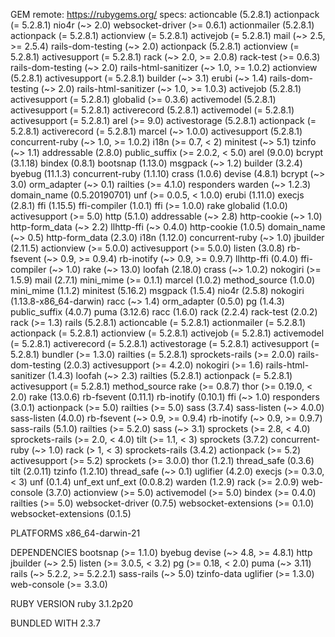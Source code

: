GEM
  remote: https://rubygems.org/
  specs:
    actioncable (5.2.8.1)
      actionpack (= 5.2.8.1)
      nio4r (~> 2.0)
      websocket-driver (>= 0.6.1)
    actionmailer (5.2.8.1)
      actionpack (= 5.2.8.1)
      actionview (= 5.2.8.1)
      activejob (= 5.2.8.1)
      mail (~> 2.5, >= 2.5.4)
      rails-dom-testing (~> 2.0)
    actionpack (5.2.8.1)
      actionview (= 5.2.8.1)
      activesupport (= 5.2.8.1)
      rack (~> 2.0, >= 2.0.8)
      rack-test (>= 0.6.3)
      rails-dom-testing (~> 2.0)
      rails-html-sanitizer (~> 1.0, >= 1.0.2)
    actionview (5.2.8.1)
      activesupport (= 5.2.8.1)
      builder (~> 3.1)
      erubi (~> 1.4)
      rails-dom-testing (~> 2.0)
      rails-html-sanitizer (~> 1.0, >= 1.0.3)
    activejob (5.2.8.1)
      activesupport (= 5.2.8.1)
      globalid (>= 0.3.6)
    activemodel (5.2.8.1)
      activesupport (= 5.2.8.1)
    activerecord (5.2.8.1)
      activemodel (= 5.2.8.1)
      activesupport (= 5.2.8.1)
      arel (>= 9.0)
    activestorage (5.2.8.1)
      actionpack (= 5.2.8.1)
      activerecord (= 5.2.8.1)
      marcel (~> 1.0.0)
    activesupport (5.2.8.1)
      concurrent-ruby (~> 1.0, >= 1.0.2)
      i18n (>= 0.7, < 2)
      minitest (~> 5.1)
      tzinfo (~> 1.1)
    addressable (2.8.0)
      public_suffix (>= 2.0.2, < 5.0)
    arel (9.0.0)
    bcrypt (3.1.18)
    bindex (0.8.1)
    bootsnap (1.13.0)
      msgpack (~> 1.2)
    builder (3.2.4)
    byebug (11.1.3)
    concurrent-ruby (1.1.10)
    crass (1.0.6)
    devise (4.8.1)
      bcrypt (~> 3.0)
      orm_adapter (~> 0.1)
      railties (>= 4.1.0)
      responders
      warden (~> 1.2.3)
    domain_name (0.5.20190701)
      unf (>= 0.0.5, < 1.0.0)
    erubi (1.11.0)
    execjs (2.8.1)
    ffi (1.15.5)
    ffi-compiler (1.0.1)
      ffi (>= 1.0.0)
      rake
    globalid (1.0.0)
      activesupport (>= 5.0)
    http (5.1.0)
      addressable (~> 2.8)
      http-cookie (~> 1.0)
      http-form_data (~> 2.2)
      llhttp-ffi (~> 0.4.0)
    http-cookie (1.0.5)
      domain_name (~> 0.5)
    http-form_data (2.3.0)
    i18n (1.12.0)
      concurrent-ruby (~> 1.0)
    jbuilder (2.11.5)
      actionview (>= 5.0.0)
      activesupport (>= 5.0.0)
    listen (3.0.8)
      rb-fsevent (~> 0.9, >= 0.9.4)
      rb-inotify (~> 0.9, >= 0.9.7)
    llhttp-ffi (0.4.0)
      ffi-compiler (~> 1.0)
      rake (~> 13.0)
    loofah (2.18.0)
      crass (~> 1.0.2)
      nokogiri (>= 1.5.9)
    mail (2.7.1)
      mini_mime (>= 0.1.1)
    marcel (1.0.2)
    method_source (1.0.0)
    mini_mime (1.1.2)
    minitest (5.16.2)
    msgpack (1.5.4)
    nio4r (2.5.8)
    nokogiri (1.13.8-x86_64-darwin)
      racc (~> 1.4)
    orm_adapter (0.5.0)
    pg (1.4.3)
    public_suffix (4.0.7)
    puma (3.12.6)
    racc (1.6.0)
    rack (2.2.4)
    rack-test (2.0.2)
      rack (>= 1.3)
    rails (5.2.8.1)
      actioncable (= 5.2.8.1)
      actionmailer (= 5.2.8.1)
      actionpack (= 5.2.8.1)
      actionview (= 5.2.8.1)
      activejob (= 5.2.8.1)
      activemodel (= 5.2.8.1)
      activerecord (= 5.2.8.1)
      activestorage (= 5.2.8.1)
      activesupport (= 5.2.8.1)
      bundler (>= 1.3.0)
      railties (= 5.2.8.1)
      sprockets-rails (>= 2.0.0)
    rails-dom-testing (2.0.3)
      activesupport (>= 4.2.0)
      nokogiri (>= 1.6)
    rails-html-sanitizer (1.4.3)
      loofah (~> 2.3)
    railties (5.2.8.1)
      actionpack (= 5.2.8.1)
      activesupport (= 5.2.8.1)
      method_source
      rake (>= 0.8.7)
      thor (>= 0.19.0, < 2.0)
    rake (13.0.6)
    rb-fsevent (0.11.1)
    rb-inotify (0.10.1)
      ffi (~> 1.0)
    responders (3.0.1)
      actionpack (>= 5.0)
      railties (>= 5.0)
    sass (3.7.4)
      sass-listen (~> 4.0.0)
    sass-listen (4.0.0)
      rb-fsevent (~> 0.9, >= 0.9.4)
      rb-inotify (~> 0.9, >= 0.9.7)
    sass-rails (5.1.0)
      railties (>= 5.2.0)
      sass (~> 3.1)
      sprockets (>= 2.8, < 4.0)
      sprockets-rails (>= 2.0, < 4.0)
      tilt (>= 1.1, < 3)
    sprockets (3.7.2)
      concurrent-ruby (~> 1.0)
      rack (> 1, < 3)
    sprockets-rails (3.4.2)
      actionpack (>= 5.2)
      activesupport (>= 5.2)
      sprockets (>= 3.0.0)
    thor (1.2.1)
    thread_safe (0.3.6)
    tilt (2.0.11)
    tzinfo (1.2.10)
      thread_safe (~> 0.1)
    uglifier (4.2.0)
      execjs (>= 0.3.0, < 3)
    unf (0.1.4)
      unf_ext
    unf_ext (0.0.8.2)
    warden (1.2.9)
      rack (>= 2.0.9)
    web-console (3.7.0)
      actionview (>= 5.0)
      activemodel (>= 5.0)
      bindex (>= 0.4.0)
      railties (>= 5.0)
    websocket-driver (0.7.5)
      websocket-extensions (>= 0.1.0)
    websocket-extensions (0.1.5)

PLATFORMS
  x86_64-darwin-21

DEPENDENCIES
  bootsnap (>= 1.1.0)
  byebug
  devise (~> 4.8, >= 4.8.1)
  http
  jbuilder (~> 2.5)
  listen (>= 3.0.5, < 3.2)
  pg (>= 0.18, < 2.0)
  puma (~> 3.11)
  rails (~> 5.2.2, >= 5.2.2.1)
  sass-rails (~> 5.0)
  tzinfo-data
  uglifier (>= 1.3.0)
  web-console (>= 3.3.0)

RUBY VERSION
   ruby 3.1.2p20

BUNDLED WITH
   2.3.7
